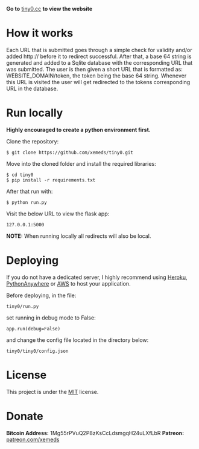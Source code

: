 **Go to** [tiny0.cc](https://tiny0.cc) **to view the website**

# How it works

Each URL that is submitted goes through a simple check for validity and/or added http:// before it to redirect successful.
After that, a base 64 string is generated and added to a Sqlite database with the corresponding URL that was submitted.
The user is then given a short URL that is formatted as: WEBSITE_DOMAIN/token, the token being the base 64 string.
Whenever this URL is visited the user will get redirected to the tokens corresponding URL in the database.

# Run locally

**Highly encouraged to create a python environment first.**

Clone the repository:

	$ git clone https://github.com/xemeds/tiny0.git

Move into the cloned folder and install the required libraries:

	$ cd tiny0
	$ pip install -r requirements.txt

After that run with:

	$ python run.py

Visit the below URL to view the flask app:

	127.0.0.1:5000

**NOTE:** When running locally all redirects will also be local.

# Deploying

If you do not have a dedicated server, I highly recommend using [Heroku](https://devcenter.heroku.com/articles/getting-started-with-python), [PythonAnywhere](https://www.pythonanywhere.com/) or [AWS](https://aws.amazon.com/getting-started/projects/deploy-python-application/) to host your application.

Before deploying, in the file:

	tiny0/run.py  

set running in debug mode to False:

	app.run(debug=False)

and change the config file located in the directory below:

	tiny0/tiny0/config.json

# License

This project is under the [MIT](https://github.com/xemeds/tiny0/blob/master/LICENSE) license.

# Donate

**Bitcoin Address:** 1Mg55rPVuQ2P8zKsCcLdsmgqH24uLXfLbR
**Patreon:** [patreon.com/xemeds](https://www.patreon.com/xemeds)
